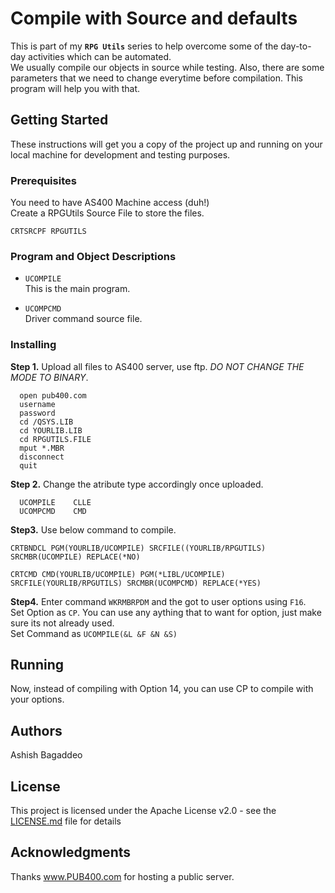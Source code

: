 # Compile with Source and defaults

This is part of my **`RPG Utils`** series to help overcome some of the day-to-day activities which can be automated.  
We usually compile our objects in source while testing. Also, there are some parameters that we need to change everytime before compilation. This program will help you with that.   


## Getting Started

These instructions will get you a copy of the project up and running on your local machine for development and testing purposes.

### Prerequisites

You need to have AS400 Machine access (duh!)  
Create a RPGUtils Source File to store the files.
```
CRTSRCPF RPGUTILS
```

### Program and Object Descriptions  
  
  * `UCOMPILE`  
  This is the main program.  

  * `UCOMPCMD`  
  Driver command source file.  


### Installing

**Step 1.**
Upload all files to AS400 server, use ftp. <em>DO NOT CHANGE THE MODE TO BINARY</em>.
```
  open pub400.com
  username
  password
  cd /QSYS.LIB
  cd YOURLIB.LIB
  cd RPGUTILS.FILE
  mput *.MBR
  disconnect
  quit
```
**Step 2.**
Change the atribute type accordingly once uploaded.
```
  UCOMPILE    CLLE    
  UCOMPCMD    CMD     
```
**Step3.**
Use below command to compile.
```   
CRTBNDCL PGM(YOURLIB/UCOMPILE) SRCFILE((YOURLIB/RPGUTILS) SRCMBR(UCOMPILE) REPLACE(*NO)               

CRTCMD CMD(YOURLIB/UCOMPILE) PGM(*LIBL/UCOMPILE) SRCFILE(YOURLIB/RPGUTILS) SRCMBR(UCOMPCMD) REPLACE(*YES)  
```
**Step4.**
Enter command `WKRMBRPDM` and the got to user options using `F16`.  
Set Option as `CP`. 
You can use any aything that to want for option, just make sure its not already used.  
Set Command as `UCOMPILE(&L &F &N &S)`  


## Running
Now, instead of compiling with Option 14, you can use CP to compile with your options.

## Authors

Ashish Bagaddeo

## License

This project is licensed under the Apache License v2.0 - see the [LICENSE.md](LICENSE.md) file for details

## Acknowledgments
Thanks www.PUB400.com for hosting a public server.
